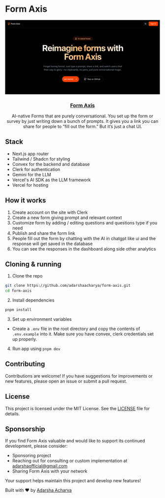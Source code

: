 # Form Axis

<p align="center">
  <a href="https://formaxis.vercel.app">
    <img src="./docs/screenshot.png" alt="Logo" />
  </a>
</p>

<h3 align="center">
<a href="https://formaxis.vercel.app" target="_blank">Form Axis</a>
</h3>

<p align="center">
AI-native Forms that are purely conversational. You set up the form or survey by just writing down a bunch of prompts. It gives you a link you can share for people to “fill out the form.” But it’s just a chat UI.
</p>

## Stack

- Next.js app router
- Tailwind / Shadcn for styling
- Convex for the backend and database
- Clerk for authentication
- Gemini for the LLM
- Vercel's AI SDK as the LLM framework
- Vercel for hosting

## How it works

1. Create account on the site with Clerk
2. Create a new form giving prompt and relevant context
3. Customize form by adding / editing questions and questions type if you need
4. Publish and share the form link
5. People fill out the form by chatting with the AI in chatgpt like ui and the response will get saved in the database
6. You can see the responses in the dashboard along side other analytics

## Cloning & running

1. Clone the repo

```bash
git clone https://github.com/adarshaacharya/form-axis.git
cd form-axis
```

2. Install dependencies

```bash
pnpm install
```

3. Set up environment variables

- Create a `.env` file in the root directory and copy the contents of `.env.example` into it. Make sure you have convex, clerk credentials set up properly.

4. Run app using `pnpm dev`

## Contributing

Contributions are welcome! If you have suggestions for improvements or new features, please open an issue or submit a pull request.

## License

This project is licensed under the MIT License. See the [LICENSE](LICENSE) file for details.

## Sponsorship

If you find Form Axis valuable and would like to support its continued development, please consider:

- Sponsoring project
- Reaching out for consulting or custom implementation at <a href="mailto:adarshaofficial@gmail.com">adarshaofficial@gmail.com</a>
- Sharing Form Axis with your network

Your support helps maintain this project and develop new features!

Built with ❤️ by <a href="https://adarsha.dev" target="_blank">Adarsha Acharya</a>
